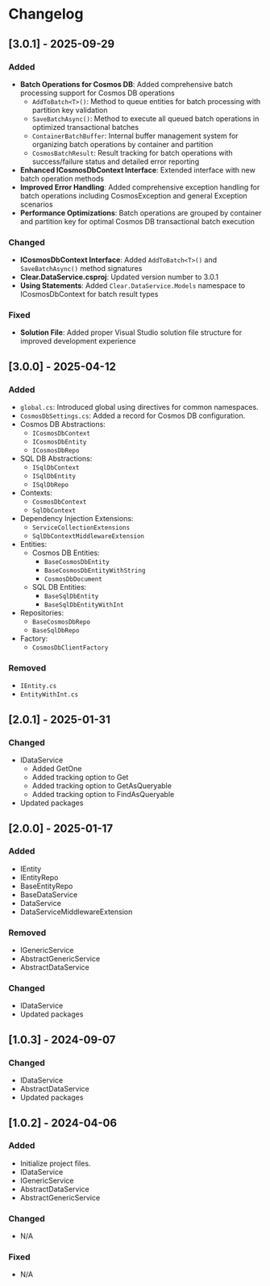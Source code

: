 # Changelog

## [3.0.1] - 2025-09-29
### Added
- **Batch Operations for Cosmos DB**: Added comprehensive batch processing support for Cosmos DB operations
  - `AddToBatch<T>()`: Method to queue entities for batch processing with partition key validation
  - `SaveBatchAsync()`: Method to execute all queued batch operations in optimized transactional batches
  - `ContainerBatchBuffer`: Internal buffer management system for organizing batch operations by container and partition
  - `CosmosBatchResult`: Result tracking for batch operations with success/failure status and detailed error reporting
- **Enhanced ICosmosDbContext Interface**: Extended interface with new batch operation methods
- **Improved Error Handling**: Added comprehensive exception handling for batch operations including CosmosException and general Exception scenarios
- **Performance Optimizations**: Batch operations are grouped by container and partition key for optimal Cosmos DB transactional batch execution

### Changed
- **ICosmosDbContext Interface**: Added `AddToBatch<T>()` and `SaveBatchAsync()` method signatures
- **Clear.DataService.csproj**: Updated version number to 3.0.1
- **Using Statements**: Added `Clear.DataService.Models` namespace to ICosmosDbContext for batch result types

### Fixed
- **Solution File**: Added proper Visual Studio solution file structure for improved development experience

## [3.0.0] - 2025-04-12
### Added
- `global.cs`: Introduced global using directives for common namespaces.
- `CosmosDbSettings.cs`: Added a record for Cosmos DB configuration.
- Cosmos DB Abstractions:
  - `ICosmosDbContext`
  - `ICosmosDbEntity`
  - `ICosmosDbRepo`
- SQL DB Abstractions:
  - `ISqlDbContext`
  - `ISqlDbEntity`
  - `ISqlDbRepo`
- Contexts:
  - `CosmosDbContext`
  - `SqlDbContext`
- Dependency Injection Extensions:
  - `ServiceCollectionExtensions`
  - `SqlDbContextMiddlewareExtension`
- Entities:
  - Cosmos DB Entities:
    - `BaseCosmosDbEntity`
    - `BaseCosmosDbEntityWithString`
    - `CosmosDbDocument`
  - SQL DB Entities:
    - `BaseSqlDbEntity`
    - `BaseSqlDbEntityWithInt`
- Repositories:
  - `BaseCosmosDbRepo`
  - `BaseSqlDbRepo`
- Factory:
  - `CosmosDbClientFactory`

### Removed
- `IEntity.cs`
- `EntityWithInt.cs`

## [2.0.1] - 2025-01-31
### Changed
- IDataService 
	- Added GetOne
	- Added tracking option to Get
	- Added tracking option to GetAsQueryable
	- Added tracking option to FindAsQueryable
- Updated packages

## [2.0.0] - 2025-01-17
### Added
- IEntity
- IEntityRepo
- BaseEntityRepo
- BaseDataService
- DataService
- DataServiceMiddlewareExtension
### Removed
- IGenericService
- AbstractGenericService
- AbstractDataService
### Changed
- IDataService
- Updated packages

## [1.0.3] - 2024-09-07
### Changed
- IDataService
- AbstractDataService
- Updated packages


## [1.0.2] - 2024-04-06
### Added
- Initialize project files.
- IDataService
- IGenericService
- AbstractDataService
- AbstractGenericService

### Changed
- N/A

### Fixed
- N/A
